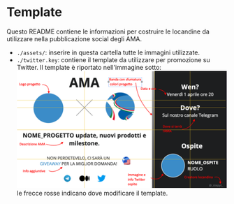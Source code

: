 # Template
Questo README contiene le informazioni per costruire le locandine da utilizzare nella pubblicazione social degli AMA.

* ```./assets/```: inserire in questa cartella tutte le immagini utilizzate.
* ```./twitter.key```: contiene il template da utilizzare per promozione su Twitter. Il template è riportato nell'immagine sotto:
![img](assets/template.png)
le frecce rosse indicano dove modificare il template.
